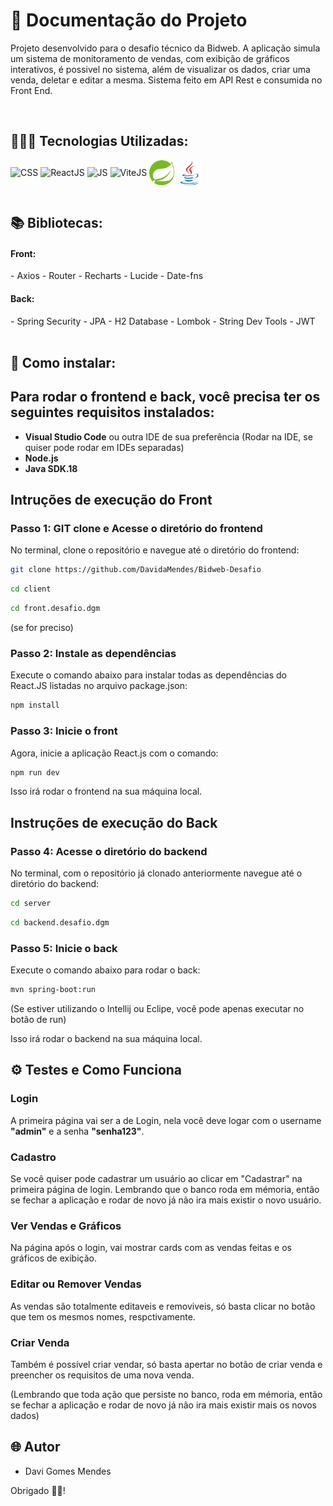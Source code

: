 # 📒 Documentação do Projeto

Projeto desenvolvido para o desafio técnico da Bidweb.
A aplicação simula um sistema de monitoramento de vendas, com exibição de gráficos interativos, é possivel no sistema, além de visualizar os dados, criar uma venda, deletar e editar a mesma.
Sistema feito em API Rest e consumida no Front End.

<br>

## 👨🏻‍💻 Tecnologias Utilizadas:

<div style="display: inline_block">
  <img align="center" alt="CSS" heigth="30" width="40" src="https://cdn.jsdelivr.net/gh/devicons/devicon@latest/icons/css3/css3-original.svg">
  <img align="center" alt="ReactJS" heigth="30" width="40" src="https://cdn.jsdelivr.net/gh/devicons/devicon@latest/icons/react/react-original.svg">
  <img align="center" alt="JS" heigth="30" width="40" src="https://cdn.jsdelivr.net/gh/devicons/devicon@latest/icons/javascript/javascript-original.svg">
  <img align="center" alt="ViteJS" heigth="30" width="40" src="https://cdn.jsdelivr.net/gh/devicons/devicon@latest/icons/vitejs/vitejs-original.svg">
  <img align="center" alt="ViteJS" heigth="30" width="40" src="https://github.com/devicons/devicon/blob/master/icons/spring/spring-original.svg">
  <img align="center" alt="ViteJS" heigth="30" width="40" src="https://github.com/devicons/devicon/blob/master/icons/java/java-original.svg">
</div>

<br>

## 📚 Bibliotecas:
<div style="display: inline_block">
<h4>Front:</h4>
  - Axios
  - Router
  - Recharts
  - Lucide
  - Date-fns
</div>
<div style="display: inline_block">
<h4>Back:</h4>
  - Spring Security
  - JPA
  - H2 Database
  - Lombok
  - String Dev Tools
  - JWT
</div>
<br>

## 🎲 Como instalar:

## Para rodar o frontend e back, você precisa ter os seguintes requisitos instalados:

- **Visual Studio Code** ou outra IDE de sua preferência (Rodar na IDE, se quiser pode rodar em IDEs separadas)
- **Node.js**
- **Java SDK.18**
  
## Intruções de execução do Front

### Passo 1: GIT clone e Acesse o diretório do frontend

No terminal, clone o repositório e navegue até o diretório do frontend:

```bash
git clone https://github.com/DavidaMendes/Bidweb-Desafio
```

```bash
cd client
```

```bash
cd front.desafio.dgm
```
(se for preciso)

### Passo 2: Instale as dependências

Execute o comando abaixo para instalar todas as dependências do React.JS listadas no arquivo package.json:

```bash
npm install
```

### Passo 3: Inicie o front

Agora, inicie a aplicação React.js com o comando:

```bash
npm run dev
```

Isso irá rodar o frontend na sua máquina local.

## Instruções de execução do Back

### Passo 4: Acesse o diretório do backend

No terminal, com o repositório já clonado anteriormente navegue até o diretório do backend:

```bash
cd server
```

```bash
cd backend.desafio.dgm
```

### Passo 5: Inicie o back 

Execute o comando abaixo para rodar o back:

```bash
mvn spring-boot:run
```
(Se estiver utilizando o Intellij ou Eclipe, você pode apenas executar no botão de run)

Isso irá rodar o backend na sua máquina local.

## ⚙️ Testes e Como Funciona

### Login
A primeira página vai ser a de Login, nela você deve logar com o username <b>"admin"</b> e a senha <b>"senha123"</b>.

### Cadastro
Se você quiser pode cadastrar um usuário ao clicar em "Cadastrar" na primeira página de login. 
Lembrando que o banco roda em mémoria, então se fechar a aplicação e rodar de novo já não ira mais existir o novo usuário.

### Ver Vendas e Gráficos
Na página após o login, vai mostrar cards com as vendas feitas e os gráficos de exibição.

### Editar ou Remover Vendas
As vendas são totalmente editaveis e removiveis, só basta clicar no botão que tem os mesmos nomes, respctivamente.

### Criar Venda
Também é possível criar vendar, só basta apertar no botão de criar venda e preencher os requisitos de uma nova venda.

(Lembrando que toda ação que persiste no banco, roda em mémoria, então se fechar a aplicação e rodar de novo já não ira mais existir mais os novos dados)

## 🌐 Autor
- Davi Gomes Mendes

Obrigado 👋🏻!
